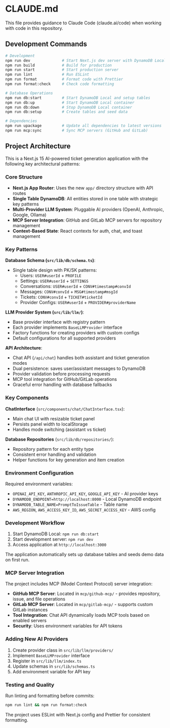 # CLAUDE.md

This file provides guidance to Claude Code (claude.ai/code) when working with code in this repository.

## Development Commands

```bash
# Development
npm run dev              # Start Next.js dev server with DynamoDB Local
npm run build            # Build for production
npm run start            # Start production server
npm run lint             # Run ESLint
npm run format           # Format code with Prettier
npm run format:check     # Check code formatting

# Database Operations
npm run db:start         # Start DynamoDB Local and setup tables
npm run db:up            # Start DynamoDB Local container
npm run db:down          # Stop DynamoDB Local container
npm run db:setup         # Create tables and seed data

# Dependencies
npm run upackage         # Update all dependencies to latest versions
npm run mcp:sync         # Sync MCP servers (GitHub and GitLab)
```

## Project Architecture

This is a Next.js 15 AI-powered ticket generation application with the following key architectural patterns:

### Core Structure

- **Next.js App Router**: Uses the new `app/` directory structure with API routes
- **Single Table DynamoDB**: All entities stored in one table with strategic key patterns
- **Multi-Provider LLM System**: Pluggable AI providers (OpenAI, Anthropic, Google, Ollama)
- **MCP Server Integration**: GitHub and GitLab MCP servers for repository management
- **Context-Based State**: React contexts for auth, chat, and toast management

### Key Patterns

**Database Schema (`src/lib/db/schema.ts`)**:

- Single table design with PK/SK patterns:
  - Users: `USER#userId` + `PROFILE`
  - Settings: `USER#userId` + `SETTINGS`
  - Conversations: `USER#userId` + `CONV#timestamp#convId`
  - Messages: `CONV#convId` + `MSG#timestamp#msgId`
  - Tickets: `CONV#convId` + `TICKET#ticketId`
  - Provider Configs: `USER#userId` + `PROVIDER#providerName`

**LLM Provider System (`src/lib/llm/`)**:

- Base provider interface with registry pattern
- Each provider implements `BaseLLMProvider` interface
- Factory functions for creating providers with custom configs
- Default configurations for all supported providers

**API Architecture**:

- Chat API (`/api/chat`) handles both assistant and ticket generation modes
- Dual persistence: saves user/assistant messages to DynamoDB
- Provider validation before processing requests
- MCP tool integration for GitHub/GitLab operations
- Graceful error handling with database fallbacks

### Key Components

**ChatInterface** (`src/components/chat/ChatInterface.tsx`):

- Main chat UI with resizable ticket panel
- Persists panel width to localStorage
- Handles mode switching (assistant vs ticket)

**Database Repositories** (`src/lib/db/repositories/`):

- Repository pattern for each entity type
- Consistent error handling and validation
- Helper functions for key generation and item creation

### Environment Configuration

Required environment variables:

- `OPENAI_API_KEY`, `ANTHROPIC_API_KEY`, `GOOGLE_API_KEY` - AI provider keys
- `DYNAMODB_ENDPOINT=http://localhost:8000` - Local DynamoDB endpoint
- `DYNAMODB_TABLE_NAME=PromptToIssueTable` - Table name
- `AWS_REGION`, `AWS_ACCESS_KEY_ID`, `AWS_SECRET_ACCESS_KEY` - AWS config

### Development Workflow

1. Start DynamoDB Local: `npm run db:start`
2. Start development server: `npm run dev`
3. Access application at `http://localhost:3000`

The application automatically sets up database tables and seeds demo data on first run.

### MCP Server Integration

The project includes MCP (Model Context Protocol) server integration:

- **GitHub MCP Server**: Located in `mcp/github-mcp/` - provides repository, issue, and file operations
- **GitLab MCP Server**: Located in `mcp/gitlab-mcp/` - supports custom GitLab instances
- **Tool Integration**: Chat API dynamically loads MCP tools based on enabled servers
- **Security**: Uses environment variables for API tokens

### Adding New AI Providers

1. Create provider class in `src/lib/llm/providers/`
2. Implement `BaseLLMProvider` interface
3. Register in `src/lib/llm/index.ts`
4. Update schemas in `src/lib/schemas.ts`
5. Add environment variable for API key

### Testing and Quality

Run linting and formatting before commits:

```bash
npm run lint && npm run format:check
```

The project uses ESLint with Next.js config and Prettier for consistent formatting.
